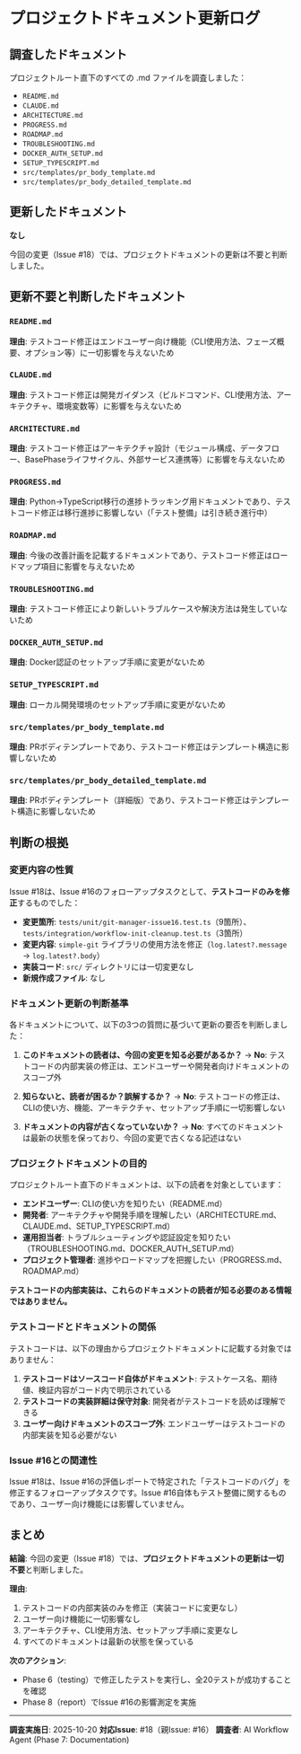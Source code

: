 # プロジェクトドキュメント更新ログ

## 調査したドキュメント

プロジェクトルート直下のすべての .md ファイルを調査しました：

- `README.md`
- `CLAUDE.md`
- `ARCHITECTURE.md`
- `PROGRESS.md`
- `ROADMAP.md`
- `TROUBLESHOOTING.md`
- `DOCKER_AUTH_SETUP.md`
- `SETUP_TYPESCRIPT.md`
- `src/templates/pr_body_template.md`
- `src/templates/pr_body_detailed_template.md`

## 更新したドキュメント

**なし**

今回の変更（Issue #18）では、プロジェクトドキュメントの更新は不要と判断しました。

## 更新不要と判断したドキュメント

### `README.md`
**理由**: テストコード修正はエンドユーザー向け機能（CLI使用方法、フェーズ概要、オプション等）に一切影響を与えないため

### `CLAUDE.md`
**理由**: テストコード修正は開発ガイダンス（ビルドコマンド、CLI使用方法、アーキテクチャ、環境変数等）に影響を与えないため

### `ARCHITECTURE.md`
**理由**: テストコード修正はアーキテクチャ設計（モジュール構成、データフロー、BasePhaseライフサイクル、外部サービス連携等）に影響を与えないため

### `PROGRESS.md`
**理由**: Python→TypeScript移行の進捗トラッキング用ドキュメントであり、テストコード修正は移行進捗に影響しない（「テスト整備」は引き続き進行中）

### `ROADMAP.md`
**理由**: 今後の改善計画を記載するドキュメントであり、テストコード修正はロードマップ項目に影響を与えないため

### `TROUBLESHOOTING.md`
**理由**: テストコード修正により新しいトラブルケースや解決方法は発生していないため

### `DOCKER_AUTH_SETUP.md`
**理由**: Docker認証のセットアップ手順に変更がないため

### `SETUP_TYPESCRIPT.md`
**理由**: ローカル開発環境のセットアップ手順に変更がないため

### `src/templates/pr_body_template.md`
**理由**: PRボディテンプレートであり、テストコード修正はテンプレート構造に影響しないため

### `src/templates/pr_body_detailed_template.md`
**理由**: PRボディテンプレート（詳細版）であり、テストコード修正はテンプレート構造に影響しないため

## 判断の根拠

### 変更内容の性質
Issue #18は、Issue #16のフォローアップタスクとして、**テストコードのみを修正**するものでした：

- **変更箇所**: `tests/unit/git-manager-issue16.test.ts`（9箇所）、`tests/integration/workflow-init-cleanup.test.ts`（3箇所）
- **変更内容**: `simple-git` ライブラリの使用方法を修正（`log.latest?.message` → `log.latest?.body`）
- **実装コード**: `src/` ディレクトリには一切変更なし
- **新規作成ファイル**: なし

### ドキュメント更新の判断基準

各ドキュメントについて、以下の3つの質問に基づいて更新の要否を判断しました：

1. **このドキュメントの読者は、今回の変更を知る必要があるか？**
   → **No**: テストコードの内部実装の修正は、エンドユーザーや開発者向けドキュメントのスコープ外

2. **知らないと、読者が困るか？誤解するか？**
   → **No**: テストコードの修正は、CLIの使い方、機能、アーキテクチャ、セットアップ手順に一切影響しない

3. **ドキュメントの内容が古くなっていないか？**
   → **No**: すべてのドキュメントは最新の状態を保っており、今回の変更で古くなる記述はない

### プロジェクトドキュメントの目的

プロジェクトルート直下のドキュメントは、以下の読者を対象としています：

- **エンドユーザー**: CLIの使い方を知りたい（README.md）
- **開発者**: アーキテクチャや開発手順を理解したい（ARCHITECTURE.md、CLAUDE.md、SETUP_TYPESCRIPT.md）
- **運用担当者**: トラブルシューティングや認証設定を知りたい（TROUBLESHOOTING.md、DOCKER_AUTH_SETUP.md）
- **プロジェクト管理者**: 進捗やロードマップを把握したい（PROGRESS.md、ROADMAP.md）

**テストコードの内部実装は、これらのドキュメントの読者が知る必要のある情報ではありません。**

### テストコードとドキュメントの関係

テストコードは、以下の理由からプロジェクトドキュメントに記載する対象ではありません：

1. **テストコードはソースコード自体がドキュメント**: テストケース名、期待値、検証内容がコード内で明示されている
2. **テストコードの実装詳細は保守対象**: 開発者がテストコードを読めば理解できる
3. **ユーザー向けドキュメントのスコープ外**: エンドユーザーはテストコードの内部実装を知る必要がない

### Issue #16との関連性

Issue #18は、Issue #16の評価レポートで特定された「テストコードのバグ」を修正するフォローアップタスクです。Issue #16自体もテスト整備に関するものであり、ユーザー向け機能には影響していません。

## まとめ

**結論**: 今回の変更（Issue #18）では、**プロジェクトドキュメントの更新は一切不要**と判断しました。

**理由**:
1. テストコードの内部実装のみを修正（実装コードに変更なし）
2. ユーザー向け機能に一切影響なし
3. アーキテクチャ、CLI使用方法、セットアップ手順に変更なし
4. すべてのドキュメントは最新の状態を保っている

**次のアクション**:
- Phase 6（testing）で修正したテストを実行し、全20テストが成功することを確認
- Phase 8（report）でIssue #16の影響測定を実施

---

**調査実施日**: 2025-10-20
**対応Issue**: #18（親Issue: #16）
**調査者**: AI Workflow Agent (Phase 7: Documentation)
